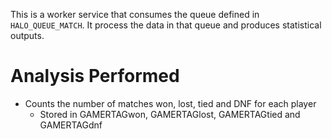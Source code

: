 This is a worker service that consumes the queue defined in
`HALO_QUEUE_MATCH`. It process the data in that queue and produces
statistical outputs.

# Analysis Performed

  * Counts the number of matches won, lost, tied and DNF for each player
    * Stored in GAMERTAGwon, GAMERTAGlost, GAMERTAGtied and GAMERTAGdnf